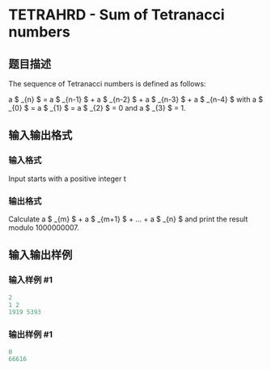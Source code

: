 # TETRAHRD - Sum of Tetranacci numbers

## 题目描述

The sequence of Tetranacci numbers is defined as follows:

a $ _{n} $ = a $ _{n-1} $ + a $ _{n-2} $ + a $ _{n-3} $ + a $ _{n-4} $ with a $ _{0} $ = a $ _{1} $ = a $ _{2} $ = 0 and a $ _{3} $ = 1.

## 输入输出格式

### 输入格式

Input starts with a positive integer t

### 输出格式

Calculate a $ _{m} $ + a $ _{m+1} $ + ... + a $ _{n} $ and print the result modulo 1000000007.

## 输入输出样例

### 输入样例 #1

```cpp
2
1 2
1919 5393
```


### 输出样例 #1

```cpp
0
66616
```


